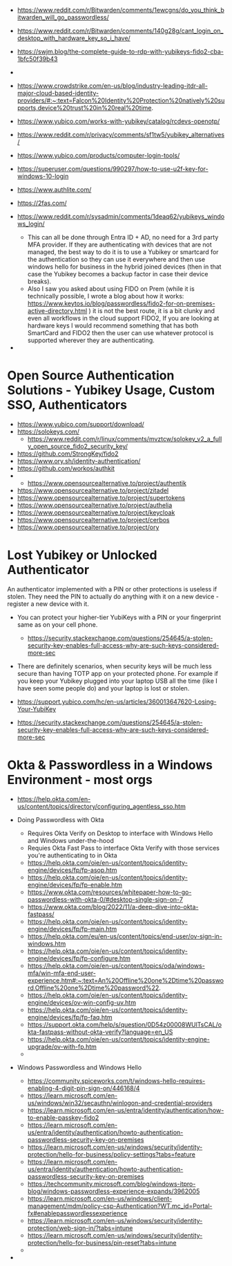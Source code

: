 

- https://www.reddit.com/r/Bitwarden/comments/1ewcgns/do_you_think_bitwarden_will_go_passwordless/

- https://www.reddit.com/r/Bitwarden/comments/140g28g/cant_login_on_desktop_with_hardware_key_so_i_have/
- https://swjm.blog/the-complete-guide-to-rdp-with-yubikeys-fido2-cba-1bfc50f39b43
- 

- https://www.crowdstrike.com/en-us/blog/industry-leading-itdr-all-major-cloud-based-identity-providers/#:~:text=Falcon%20Identity%20Protection%20natively%20supports,device%20trust%20in%20real%20time.
- https://www.yubico.com/works-with-yubikey/catalog/rcdevs-openotp/
- https://www.reddit.com/r/privacy/comments/sf1tw5/yubikey_alternatives/
- https://www.yubico.com/products/computer-login-tools/
- https://superuser.com/questions/990297/how-to-use-u2f-key-for-windows-10-login

- https://www.authlite.com/

- https://2fas.com/

- https://www.reddit.com/r/sysadmin/comments/1deaq62/yubikeys_windows_login/
    - This can all be done through Entra ID + AD, no need for a 3rd party MFA provider. If they are authenticating with devices that are not managed, the best way to do it is to use a Yubikey or smartcard for the authentication so they can use it everywhere and then use windows hello for business in the hybrid joined devices (then in that case the Yubikey becomes a backup factor in case their device breaks).
    - Also I saw you asked about using FIDO on Prem (while it is technically possible, I wrote a blog about how it works: https://www.keytos.io/blog/passwordless/fido2-for-on-premises-active-directory.html ) it is not the best route, it is a bit clunky and even all workflows in the cloud support FIDO2, If you are looking at hardware keys I would recommend something that has both SmartCard and FIDO2 then the user can use whatever protocol is supported wherever they are authenticating.

- 

# Open Source Authentication Solutions - Yubikey Usage, Custom SSO, Authenticators

- https://www.yubico.com/support/download/
- https://solokeys.com/
    - https://www.reddit.com/r/linux/comments/mvztcw/solokey_v2_a_fully_open_source_fido2_security_key/
- https://github.com/StrongKey/fido2
- https://www.ory.sh/identity-authentication/
- https://github.com/workos/authkit
- - https://www.opensourcealternative.to/project/authentik
- https://www.opensourcealternative.to/project/zitadel
- https://www.opensourcealternative.to/project/supertokens
- https://www.opensourcealternative.to/project/authelia
- https://www.opensourcealternative.to/project/keycloak
- https://www.opensourcealternative.to/project/cerbos
- https://www.opensourcealternative.to/project/ory

# Lost Yubikey or Unlocked Authenticator

An authenticator implemented with a PIN or other protections is useless if stolen.  They need the PIN to actually do anything with it on a new device - register a new device with it.
- You can protect your higher-tier YubiKeys with a PIN or your fingerprint same as on your cell phone.
    - https://security.stackexchange.com/questions/254645/a-stolen-security-key-enables-full-access-why-are-such-keys-considered-more-sec
- There are definitely scenarios, when security keys will be much less secure than having TOTP app on your protected phone. For example if you keep your Yubikey plugged into your laptop USB all the time (like I have seen some people do) and your laptop is lost or stolen.

- https://support.yubico.com/hc/en-us/articles/360013647620-Losing-Your-YubiKey
- https://security.stackexchange.com/questions/254645/a-stolen-security-key-enables-full-access-why-are-such-keys-considered-more-sec


# Okta & Passwordless in a Windows Environment - most orgs

- https://help.okta.com/en-us/content/topics/directory/configuring_agentless_sso.htm
- Doing Passwordless with Okta
    - Requires Okta Verify on Desktop to interface with Windows Hello and Windows under-the-hood
    - Requies Okta Fast Pass to interface Okta Verify with those services you're authenticating to in Okta 
    - https://help.okta.com/oie/en-us/content/topics/identity-engine/devices/fp/fp-asop.htm
    - https://help.okta.com/oie/en-us/content/topics/identity-engine/devices/fp/fp-enable.htm
    - https://www.okta.com/resources/whitepaper-how-to-go-passwordless-with-okta-0/#desktop-single-sign-on-7
    - https://www.okta.com/blog/2022/11/a-deep-dive-into-okta-fastpass/
    - https://help.okta.com/oie/en-us/content/topics/identity-engine/devices/fp/fp-main.htm
    - https://help.okta.com/eu/en-us/content/topics/end-user/ov-sign-in-windows.htm
    - https://help.okta.com/oie/en-us/content/topics/identity-engine/devices/fp/fp-configure.htm
    - https://help.okta.com/oie/en-us/content/topics/oda/windows-mfa/win-mfa-end-user-experience.htm#:~:text=An%20Offline%20one%2Dtime%20password,Offline%20one%2Dtime%20password%22.
    - https://help.okta.com/oie/en-us/content/topics/identity-engine/devices/ov-win-config-uv.htm
    - https://help.okta.com/oie/en-us/content/topics/identity-engine/devices/fp/fp-faq.htm
    - https://support.okta.com/help/s/question/0D54z00008WUlTsCAL/okta-fastpass-without-okta-verify?language=en_US
    - https://help.okta.com/oie/en-us/content/topics/identity-engine-upgrade/ov-with-fp.htm
    - 

- Windows Passwordless and Windows Hello
    - https://community.spiceworks.com/t/windows-hello-requires-enabling-4-digit-pin-sign-on/446168/4
    - https://learn.microsoft.com/en-us/windows/win32/secauthn/winlogon-and-credential-providers
    - https://learn.microsoft.com/en-us/entra/identity/authentication/how-to-enable-passkey-fido2
    - https://learn.microsoft.com/en-us/entra/identity/authentication/howto-authentication-passwordless-security-key-on-premises
    - https://learn.microsoft.com/en-us/windows/security/identity-protection/hello-for-business/policy-settings?tabs=feature
    - https://learn.microsoft.com/en-us/entra/identity/authentication/howto-authentication-passwordless-security-key-on-premises
    - https://techcommunity.microsoft.com/blog/windows-itpro-blog/windows-passwordless-experience-expands/3962005
    - https://learn.microsoft.com/en-us/windows/client-management/mdm/policy-csp-Authentication?WT.mc_id=Portal-fx#enablepasswordlessexperience
    - https://learn.microsoft.com/en-us/windows/security/identity-protection/web-sign-in/?tabs=intune
    - https://learn.microsoft.com/en-us/windows/security/identity-protection/hello-for-business/pin-reset?tabs=intune
    - 
- 